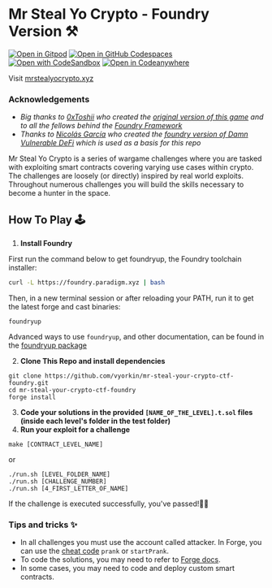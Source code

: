 # Mr Steal Yo Crypto - Foundry Version ⚒️

[![Open in Gitpod](https://gitpod.io/button/open-in-gitpod.svg)](https://gitpod.io/#https://github.com/vyorkin/mr-steal-your-crypto-ctf-foundry)
[![Open in GitHub Codespaces](https://github.com/codespaces/badge.svg)](https://codespaces.new/vyorkin/mr-steal-your-crypto-ctf-foundry)
[![Open with CodeSandbox](https://assets.codesandbox.io/github/button-edit-lime.svg)](https://codesandbox.io/p/sandbox/github/vyorkin/mr-steal-your-crypto-ctf-foundry)
[![Open in Codeanywhere](https://codeanywhere.com/img/open-in-codeanywhere-btn.svg)](https://app.codeanywhere.com/#https://github.com/vyorkin/mr-steal-your-crypto-ctf-foundry)

Visit [mrstealyocrypto.xyz](https://mrstealyocrypto.xyz/)

### Acknowledgements

- _Big thanks to [0xToshii](https://twitter.com/0xToshii) who created the [original version of this game](https://github.com/0xToshii/mr-steal-yo-crypto-ctf) and to all the fellows behind the [Foundry Framework](https://github.com/0xToshii/mr-steal-yo-crypto-ctf)_
- _Thanks to [Nicolás García](https://twitter.com/ngp2311) who created the [foundry version of Damn Vulnerable DeFi](https://github.com/nicolasgarcia214/damn-vulnerable-defi-foundry) which is used as a basis for this repo_

Mr Steal Yo Crypto is a series of wargame challenges where you are tasked with exploiting smart contracts covering varying use cases within crypto.
The challenges are loosely (or directly) inspired by real world exploits. Throughout numerous challenges you will build the skills necessary to become a hunter in the space.

## How To Play 🕹️

1.  **Install Foundry**

First run the command below to get foundryup, the Foundry toolchain installer:

```bash
curl -L https://foundry.paradigm.xyz | bash
```

Then, in a new terminal session or after reloading your PATH, run it to get the latest forge and cast binaries:

```console
foundryup
```

Advanced ways to use `foundryup`, and other documentation, can be found in the [foundryup package](./foundryup/README.md)

2. **Clone This Repo and install dependencies**

```
git clone https://github.com/vyorkin/mr-steal-your-crypto-ctf-foundry.git
cd mr-steal-your-crypto-ctf-foundry
forge install
```

3. **Code your solutions in the provided `[NAME_OF_THE_LEVEL].t.sol` files (inside each level's folder in the test folder)**
4. **Run your exploit for a challenge**

```
make [CONTRACT_LEVEL_NAME]
```

or

```
./run.sh [LEVEL_FOLDER_NAME]
./run.sh [CHALLENGE_NUMBER]
./run.sh [4_FIRST_LETTER_OF_NAME]
```

If the challenge is executed successfully, you've passed!🙌🙌

### Tips and tricks ✨

- In all challenges you must use the account called attacker. In Forge, you can use the [cheat code](https://github.com/gakonst/foundry/tree/master/forge#cheat-codes) `prank` or `startPrank`.
- To code the solutions, you may need to refer to [Forge docs](https://onbjerg.github.io/foundry-book/forge/index.html).
- In some cases, you may need to code and deploy custom smart contracts.
